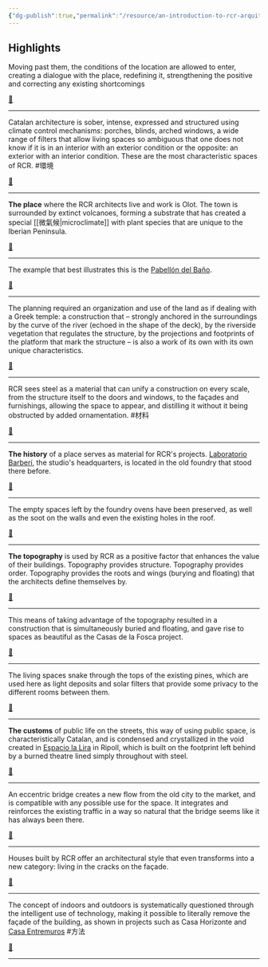```yaml
---
{"dg-publish":true,"permalink":"/resource/an-introduction-to-rcr-arquitectes/","tags":["建築"]}
---
```


## Highlights
Moving past them, the conditions of the location are allowed to enter, creating a dialogue with the place, redefining it, strengthening the positive and correcting any existing shortcomings

 [🔗](https://read.readwise.io/read/01hb2xzbh9y3s76hxpdgk0b23v)

---
Catalan architecture is sober, intense, expressed and structured using climate control mechanisms: porches, blinds, arched windows, a wide range of filters that allow living spaces so ambiguous that one does not know if it is in an interior with an exterior condition or the opposite: an exterior with an interior condition. These are the most characteristic spaces of RCR.  #環境 

 [🔗](https://read.readwise.io/read/01hb2y78118myvn0c94f5egfbw)

---
**The place** where the RCR architects live and work is Olot. The town is surrounded by extinct volcanoes, forming a substrate that has created a special [[微氣候\|microclimate]] with plant species that are unique to the Iberian Peninsula.

 [🔗](https://read.readwise.io/read/01hb2ygpaak4h621faw8jt77fd)

---
The example that best illustrates this is the [Pabellón del Baño](http://www.catalan-architects.com/en/rcr/projects-3/les_cols_restaurant_pavilions_and_marquee-51377).

 [🔗](https://read.readwise.io/read/01hb2yk0rj1r1h6d2gby50ynyk)

---
The planning required an organization and use of the land as if dealing with a Greek temple: a construction that – strongly anchored in the surroundings by the curve of the river (echoed in the shape of the deck), by the riverside vegetation that regulates the structure, by the projections and footprints of the platform that mark the structure – is also a work of its own with its own unique characteristics.

 [🔗](https://read.readwise.io/read/01hb2ynv69dsghp1j17rdv6h17)

---
RCR sees steel as a material that can unify a construction on every scale, from the structure itself to the doors and windows, to the façades and furnishings, allowing the space to appear, and distilling it without it being obstructed by added ornamentation.  #材料 

 [🔗](https://read.readwise.io/read/01hb2yqm0bfdsppc7152ks1k21)

---
**The history** of a place serves as material for RCR's projects. [Laboratorio Barberí](http://www.catalan-architects.com/en/rcr/projects-3/barberi_laboratory-55771), the studio's headquarters, is located in the old foundry that stood there before.

 [🔗](https://read.readwise.io/read/01hb2ysbktacwfr8kcs5xkc5m4)

---
The empty spaces left by the foundry ovens have been preserved, as well as the soot on the walls and even the existing holes in the roof.

 [🔗](https://read.readwise.io/read/01hb2yy1gqqkdq8xxm3pryjj3y)

---
**The topography** is used by RCR as a positive factor that enhances the value of their buildings. Topography provides structure. Topography provides order. Topography provides the roots and wings (burying and floating) that the architects define themselves by.

 [🔗](https://read.readwise.io/read/01hb2ytejqqg9fbpr19snnsmae)

---
This means of taking advantage of the topography resulted in a construction that is simultaneously buried and floating, and gave rise to spaces as beautiful as the Casas de la Fosca project.

 [🔗](https://read.readwise.io/read/01hb2yw398nsb7jze8mymv5rfz)

---
The living spaces snake through the tops of the existing pines, which are used here as light deposits and solar filters that provide some privacy to the different rooms between them.

 [🔗](https://read.readwise.io/read/01hb2ywkpkb7je5cvzss64p13v)

---
**The customs** of public life on the streets, this way of using public space, is characteristically Catalan, and is condensed and crystallized in the void created in [Espacio la Lira](http://www.catalan-architects.com/en/rcr/projects-3/la_lira_theatre_public_domain-51379) in Ripoll, which is built on the footprint left behind by a burned theatre lined simply throughout with steel.

 [🔗](https://read.readwise.io/read/01hb2z442zx3tnnjvxs52d7235)

---
An eccentric bridge creates a new flow from the old city to the market, and is compatible with any possible use for the space. It integrates and reinforces the existing traffic in a way so natural that the bridge seems like it has always been there.

 [🔗](https://read.readwise.io/read/01hb2z3nx24367rsmbvejtap97)

---
Houses built by RCR offer an architectural style that even transforms into a new category: living in the cracks on the façade.

 [🔗](https://read.readwise.io/read/01hb2z5zewqbaas4j3nhstq2ta)

---
The concept of indoors and outdoors is systematically questioned through the intelligent use of technology, making it possible to literally remove the façade of the building, as shown in projects such as Casa Horizonte and [Casa Entremuros](http://www.catalan-architects.com/en/rcr/projects-3/row_house-55775)  #方法 

 [🔗](https://read.readwise.io/read/01hb2z7bn5z31qcjfje14skfc9)

---
